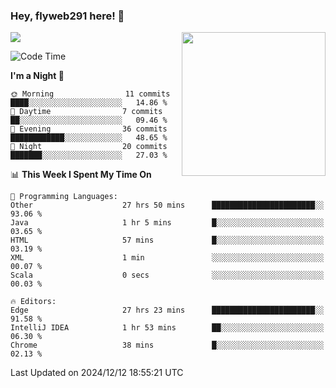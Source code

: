 ### Hey, flyweb291 here! 👋

![](https://metrics.lecoq.io/cherry291?template=classic&config.timezone=Asia%2FShanghai)
<img align='right' src="https://media.giphy.com/media/M9gbBd9nbDrOTu1Mqx/giphy.gif" width="230">
<!-- ![](https://github-readme-stats-ouuan.vercel.app/api?username=flyweb291&theme=dark&show_icons=true) -->

<!--START_SECTION:waka-->
![Code Time](http://img.shields.io/badge/Code%20Time-628%20hrs%2048%20mins-blue)

**I'm a Night 🦉** 

```text
🌞 Morning                11 commits          ████░░░░░░░░░░░░░░░░░░░░░   14.86 % 
🌆 Daytime                7 commits           ██░░░░░░░░░░░░░░░░░░░░░░░   09.46 % 
🌃 Evening                36 commits          ████████████░░░░░░░░░░░░░   48.65 % 
🌙 Night                  20 commits          ███████░░░░░░░░░░░░░░░░░░   27.03 % 
```


📊 **This Week I Spent My Time On** 

```text
💬 Programming Languages: 
Other                    27 hrs 50 mins      ███████████████████████░░   93.06 % 
Java                     1 hr 5 mins         █░░░░░░░░░░░░░░░░░░░░░░░░   03.65 % 
HTML                     57 mins             █░░░░░░░░░░░░░░░░░░░░░░░░   03.19 % 
XML                      1 min               ░░░░░░░░░░░░░░░░░░░░░░░░░   00.07 % 
Scala                    0 secs              ░░░░░░░░░░░░░░░░░░░░░░░░░   00.03 % 

🔥 Editors: 
Edge                     27 hrs 23 mins      ███████████████████████░░   91.58 % 
IntelliJ IDEA            1 hr 53 mins        ██░░░░░░░░░░░░░░░░░░░░░░░   06.30 % 
Chrome                   38 mins             █░░░░░░░░░░░░░░░░░░░░░░░░   02.13 % 
```


 Last Updated on 2024/12/12 18:55:21 UTC
<!--END_SECTION:waka-->

<!--
**flyweb291/数字游牧人** is a ✨ _special_ ✨ repository because its `README.md` (this file) appears on your GitHub profile.

Here are some ideas to get you started:

- 🔭 I’m currently working on ...
- 🌱 I’m currently learning ...
- 👯 I’m looking to collaborate on ...
- 🤔 I’m looking for help with ...
- 💬 Ask me about ...
- 📫 How to reach me: ...
- 😄 Pronouns: ...
- ⚡ Fun fact: ...
-->
